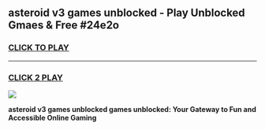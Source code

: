 
## asteroid v3 games unblocked - Play Unblocked Gmaes & Free #24e2o
<h3>
<a href="https://premium.freeplayer.one?title=asteroid_v3_games_unblocked&ref=03M">CLICK TO PLAY</a></h3>
<hr>

<h3>
<a href="https://premium.freeplayer.one?title=asteroid_v3_games_unblocked&ref=03M">CLICK 2 PLAY</a>
  
</h3>

<a href="https://premium.freeplayer.one?title=asteroid_v3_games_unblocked&ref=03M"><img src="https://clearcache.store/games.png"></a>


**asteroid v3 games unblocked games unblocked: Your Gateway to Fun and Accessible Online Gaming**
